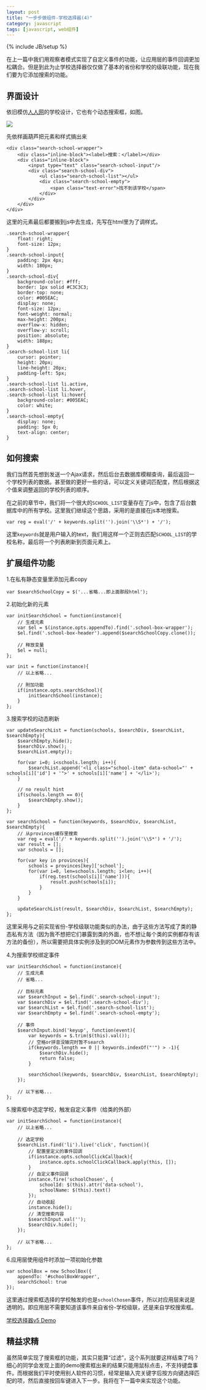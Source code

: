 ```yaml
---
layout: post
title: "一步步做组件-学校选择器(4)"
category: javascript
tags: [javascript, web组件]
---
```

{% include JB/setup %}

在上一篇中我们用观察者模式实现了自定义事件的功能，让应用层的事件回调更加松耦合。但是到此为止学校选择器仅仅做了基本的省份和学校的级联功能，现在我们要为它添加搜索的功能。

<!-- break -->

界面设计
---------
依旧模仿[人人网](http://www.renren.com)的学校设计，它也有个动态搜索框，如图。

<img src="/assets/captures/20150125_01.jpg" style="max-width:631px;">

先依样画葫芦把元素和样式搞出来

    <div class="search-school-wrapper">
        <div class="inline-block"><label>搜索：</label></div>
        <div class="inline-block">
            <input type="text" class="search-school-input"/>
            <div class="search-school-div">
                <ul class="search-school-list"></ul>
                <div class="search-school-empty">
                    <span class="text-error">找不到该学校</span>
                </div>
            </div>
        </div>
    </div>

这里的元素最后都要搬到js中去生成，先写在html里为了调样式。

    .search-school-wrapper{
        float: right;
        font-size: 12px;
    }
    .search-school-input{
        padding: 2px 4px;
        width: 180px;
    }
    .search-school-div{
        background-color: #fff;
        border: 1px solid #C3C3C3;
        border-top: none;
        color: #005EAC;
        display: none;
        font-size: 12px;
        font-weight: normal;
        max-height: 200px;
        overflow-x: hidden;
        overflow-y: scroll;
        position: absolute;
        width: 188px;
    }
    .search-school-list li{
        cursor: pointer;
        height: 20px;
        line-height: 20px;
        padding-left: 5px;
    }
    .search-school-list li.active,
    .search-school-list li.hover,
    .search-school-list li:hover{
        background-color: #005EAC;
        color: white;
    }
    .search-school-empty{
        display: none;
        padding: 5px 0;
        text-align: center;
    }



如何搜索
---------
我们当然首先想到发送一个Ajax请求，然后后台去数据库模糊查询，最后返回一个学校列表的数据。甚至做的更好一些的话，可以定义关键词匹配度，然后根据这个值来调整返回的学校列表的顺序。

在之前的章节中，我们将一个很大的`SCHOOL_LIST`变量存在了js中，包含了后台数据库中的所有学校。这里我们继续这个思路，采用的是直接在js本地搜索。

    var reg = eval('/' + keywords.split('').join('\\S*') + '/');

这里`keywords`就是用户输入的text，我们用这样一个正则去匹配`SCHOOL_LIST`的学校名称，最后将一个列表刷新到页面元素上。



扩展组件功能
-------------
1.在私有静态变量里添加元素copy

    var $searchSchoolCopy = $('...省略...即上面那段html');


2.初始化新的元素

    var initSearchSchool = function(instance){
        // 生成元素
        var $el = $(instance.opts.appendTo).find('.school-box-wrapper');
        $el.find('.school-box-header').append($searchSchoolCopy.clone());

        // 释放变量
        $el = null;
    };

    var init = function(instance){
        // 以上省略...

        // 附加功能
        if(instance.opts.searchSchool){
            initSearchSchool(instance);
        }
    };


3.搜索学校的动态刷新

    var updateSearchList = function(schools, $searchDiv, $searchList, $searchEmpty){
        $searchEmpty.hide();
        $searchDiv.show();
        $searchList.empty();

        for(var i=0; i<schools.length; i++){
            $searchList.append('<li class="school-item" data-school="' + schools[i]['id'] + '">' + schools[i]['name'] + '</li>');
        }

        // no result hint
        if(schools.length == 0){
            $searchEmpty.show();
        }
    };

    var searchSchool = function(keywords, $searchDiv, $searchList, $searchEmpty){
        // 从provinces缓存里搜索
        var reg = eval('/' + keywords.split('').join('\\S*') + '/');
        var result = [];
        var schools = [];

        for(var key in provinces){
            schools = provinces[key]['school'];
            for(var i=0, len=schools.length; i<len; i++){
                if(reg.test(schools[i]['name'])){
                    result.push(schools[i]);
                }
            }
        }

        updateSearchList(result, $searchDiv, $searchList, $searchEmpty);
    };

这里采用与之前实现省份-学校级联功能类似的办法，由于这些方法写成了类的静态私有方法（因为我不想把它们暴露到类的外面，也不想让每个类的实例都存有该方法的备份），所以需要把具体实例涉及到的DOM元素作为参数传到这些方法中。


4.为搜索学校绑定事件

    var initSearchSchool = function(instance){
        // 生成元素
        // 省略...

        // 目标元素
        var $searchInput = $el.find('.search-school-input');
        var $searchDiv = $el.find('.search-school-div');
        var $searchList = $el.find('.search-school-list');
        var $searchEmpty = $el.find('.search-school-empty');

        // 事件
        $searchInput.bind('keyup', function(event){
            var keywords = $.trim($(this).val());
            // 空格or拼音没输完时暂不search
            if(keywords.length == 0 || keywords.indexOf("'") > -1){
                $searchDiv.hide();
                return false;
            }

            searchSchool(keywords, $searchDiv, $searchList, $searchEmpty);
        });

        // 以下省略...
    };


5.搜索框中选定学校，触发自定义事件（给类的外部）

    var initSearchSchool = function(instance){
        // 以上省略...

        // 选定学校
        $searchList.find('li').live('click', function(){
            // 配置里定义的事件回调
            if(instance.opts.schoolClickCallback){
                instance.opts.schoolClickCallback.apply(this, []);
            }
            // 自定义事件回调
            instance.fire('schoolChosen', {
                schoolId: $(this).attr('data-school'),
                schoolName: $(this).text()
            });
            // 自动收起
            instance.hide();
            // 清空搜索内容
            $searchInput.val('');
            $searchDiv.hide();
        });

        // 以下省略...
    };


6.应用层使用组件时添加一项初始化参数

    var schoolBox = new SchoolBox({
        appendTo: '#schoolBoxWrapper',
        searchSchool: true
    });

这里通过搜索框选择的学校触发的也是`schoolChosen`事件，所以对应用层来说是透明的。即应用层不需要知道该事件来自省份-学校级联，还是来自学校搜索框。

[学校选择器v5 Demo](/demo/SchoolBox/v5/demo.html)



精益求精
---------
虽然简单实现了搜索框的功能，其实只能算“过滤”，这个系列就要这样结束了吗？细心的同学会发现上面的demo搜索框出来的结果只能用鼠标点击，不支持键盘事件。而根据我们平时使用别人软件的习惯，经常是输入完关键字后按方向键选择匹配的项，然后直接按回车键进入下一步。我将在下一篇中来实现这个功能。
